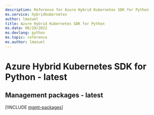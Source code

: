 ```yaml
---
description: Reference for Azure Hybrid Kubernetes SDK for Python
ms.service: hybridkubernetes
author: lmazuel
title: Azure Hybrid Kubernetes SDK for Python
ms.data: 08/19/2022
ms.devlang: python
ms.topic: reference
ms.author: lmazuel
---
```

# Azure Hybrid Kubernetes SDK for Python - latest

## Management packages - latest
[!INCLUDE [mgmt-packages](hybrid-kubernetes-mgmt-index.md)]